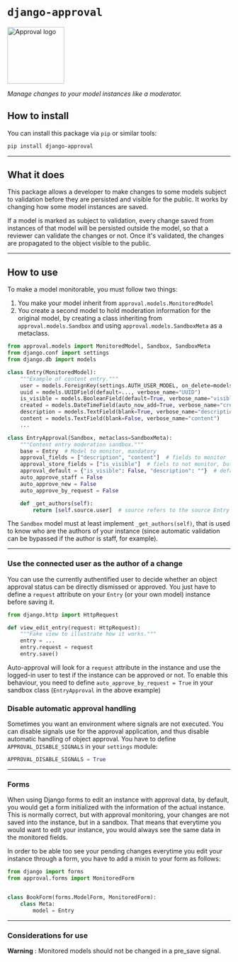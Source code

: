 # `django-approval`

<img alt="Approval logo" height="128" src="../../approval-icon.svg" title="Django Approval" width="128"/>

*Manage changes to your model instances like a moderator.*

## How to install

You can install this package via `pip` or similar tools:

```bash
pip install django-approval
```

---

## What it does

This package allows a developer to make changes to some models subject to validation before they are
persisted and visible for the public. It works by changing how some model instances are saved.

If a model is marked as subject to validation, every change saved from instances of that model will be persisted
outside the model, so that a reviewer can validate the changes or not. Once it's validated, the changes are propagated to
the object visible to the public.

---

## How to use

To make a model monitorable, you must follow two things:

1. You make your model inherit from `approval.models.MonitoredModel`
2. You create a second model to hold moderation information for the original model, by creating a class inheriting from `approval.models.Sandbox` and using `approval.models.SandboxMeta` as a metaclass.

```python
from approval.models import MonitoredModel, Sandbox, SandboxMeta
from django.conf import settings
from django.db import models

class Entry(MonitoredModel):
    """Example of content entry."""
    user = models.ForeignKey(settings.AUTH_USER_MODEL, on_delete=models.CASCADE, related_name="entries")
    uuid = models.UUIDField(default=..., verbose_name="UUID")
    is_visible = models.BooleanField(default=True, verbose_name="visible")
    created = models.DateTimeField(auto_now_add=True, verbose_name="created date")
    description = models.TextField(blank=True, verbose_name="description")
    content = models.TextField(blank=False, verbose_name="content")
    ...

class EntryApproval(Sandbox, metaclass=SandboxMeta):
    """Content entry moderation sandbox."""
    base = Entry  # Model to monitor, mandatory
    approval_fields = ["description", "content"]  # fields to monitor
    approval_store_fields = ["is_visible"]  # fiels to not monitor, but to restore
    approval_default = {"is_visible": False, "description": ""}  # default values
    auto_approve_staff = False
    auto_approve_new = False
    auto_approve_by_request = False

    def _get_authors(self):
        return [self.source.user]  # source refers to the source Entry instance
```

The `Sandbox` model must at least implement `_get_authors(self)`, that is used to know who
are the authors of your instance (since automatic validation can be bypassed if the author is staff, for example).

---

### Use the connected user as the author of a change

You can use the currently authentified user to decide whether an object approval
status can be directly dismissed or approved. You just have to define a `request`
attribute on your `Entry` (or your own model) instance before saving it.

```python
from django.http import HttpRequest

def view_edit_entry(request: HttpRequest):
    """Fake view to illustrate how it works."""
    entry = ...
    entry.request = request
    entry.save()
```

Auto-approval will look for a `request` attribute in the instance and use the
logged-in user to test if the instance can be approved or not. To enable this behaviour, you need to 
define `auto_approve_by_request = True` in your sandbox class (`EntryApproval` in the above example)

### Disable automatic approval handling

Sometimes you want an environment where signals are not executed. You can disable
signals use for the approval application, and thus disable automatic handling of object
approval. You have to define `APPROVAL_DISABLE_SIGNALS` in your `settings` module:

```python
APPROVAL_DISABLE_SIGNALS = True
```

---

### Forms

When using Django forms to edit an instance with approval data, by default, you would get
a form initialized with the information of the actual instance. This is normally correct, but
with approval monitoring, your changes are not saved into the instance, but in a sandbox.
That means that everytime you would want to edit your instance, you would always see the same data
in the monitored fields.

In order to be able too see your pending changes everytime you edit your instance through a form, 
you have to add a mixin to your form as follows:

```python
from django import forms
from approval.forms import MonitoredForm


class BookForm(forms.ModelForm, MonitoredForm):
    class Meta:
        model = Entry
```

---

### Considerations for use

**Warning** : Monitored models should not be changed in a pre_save signal.
